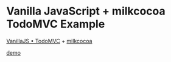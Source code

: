 # Vanilla JavaScript + milkcocoa TodoMVC Example

[VanillaJS • TodoMVC](http://todomvc.com/examples/vanillajs/) + [milkcocoa](https://mlkcca.com/)

[demo](http://vanillacocoa-todomvc.bitballoon.com/)